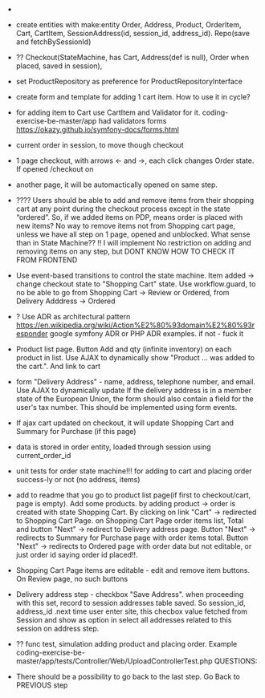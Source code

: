 - 
- create entities with make:entity
Order, Address, Product, OrderItem,  Cart, CartItem, 
SessionAddress(id, session_id, address_id). Repo(save and fetchBySessionId)
- ?? Checkout(StateMachine, has Cart, Address(def is null), Order when placed, saved in session),
- set ProductRepository as preference for ProductRepositoryInterface

- create form and template for adding 1 cart item. How to use it in cycle?
- for adding item to Cart use CartItem and Validator for it. coding-exercise-be-master/app had validators forms
  https://okazy.github.io/symfony-docs/forms.html

- current order in session, to move though checkout

- 1 page checkout, with arrows <- and ->, each click changes Order state. If opened /checkout on 
- another page, it will be automactically opened on same step. 
- ???? Users should be able to add and remove items from their shopping cart at any point during the checkout process except in the state “ordered”.
So, if we added items on PDP, means order is placed with new items? No way to remove items not from Shopping cart page,
unless we have all step on 1 page, opened and unblocked. What sense than in State Machine??
!! I will implement No restriction on adding and removing items on any step, but DONT KNOW HOW TO CHECK IT FROM FRONTEND

-  Use event-based transitions to control the state machine.
Item added -> change checkout state to  "Shopping Cart" state.
 Use  workflow.guard, to no be able to go from Shopping Cart -> Review or Ordered, from Delivery Adddress -> Ordered

- ? Use ADR as architectural pattern https://en.wikipedia.org/wiki/Action%E2%80%93domain%E2%80%93responder
google symfony ADR or PHP ADR examples. if not - fuck it

- Product list page. Button Add and qty (infinite inventory) on each product in list. 
Use AJAX to dynamically show "Product ... was added to the cart.".  And link to cart

- form  "Delivery Address" - name, address, telephone number, and email. Use AJAX to dynamically update
If the delivery address is in a member state of the European Union, the form should also contain 
a field for the user's tax number. This should be implemented using form events.

- If ajax cart updated on checkout, it will update Shopping Cart and Summary for Purchase (if this page) 
- data is stored in order entity, loaded through session using current_order_id
- unit tests for order state machine!!! for adding to cart and placing order success-ly or not (no address, items)
- add to readme that you go to product list page(if first to checkout/cart, page is empty). Add some products.
 by adding product  -> order is created with state Shopping Cart.
By clicking on link "Cart" -> redirected to Shopping Cart Page. on Shopping Cart Page order items list, Total and button 
"Next" -> redirect to Delivery address page.
Button "Next" -> redirects to Summary for Purchase page with order items total.
Button "Next" -> redirects to Ordered page with order data but not editable, or just order id saying order id placed!!.

- Shopping Cart Page items are editable - edit and remove item buttons. On Review page, no such buttons
- Delivery address step - checkbox "Save Address". when proceeding with this set, record to session addresses table
saved. So session_id, address_id .next time user enter site,
this checbox value fetched from Session and show as option in select all addresses related to this session on address step.



- ?? func test, simulation adding product and placing order. 
Example coding-exercise-be-master/app/tests/Controller/Web/UploadControllerTest.php
QUESTIONS:
- There should be a possibility to go back to the last step. Go Back to PREVIOUS step

